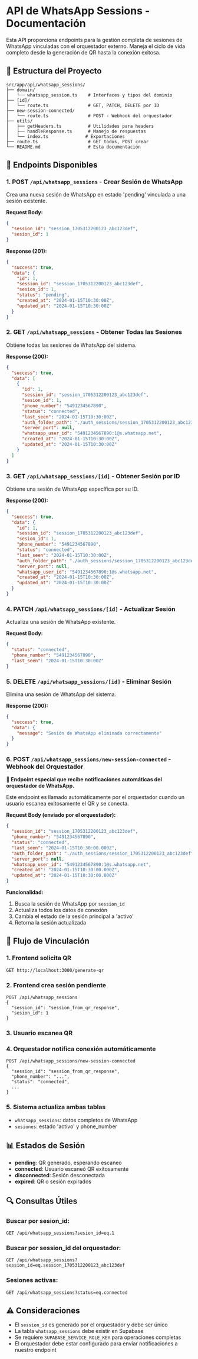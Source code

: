 # API de WhatsApp Sessions - Documentación

Esta API proporciona endpoints para la gestión completa de sesiones de WhatsApp vinculadas con el orquestador externo. Maneja el ciclo de vida completo desde la generación de QR hasta la conexión exitosa.

## 📁 Estructura del Proyecto

```
src/app/api/whatsapp_sessions/
├── domain/
│   └── whatsapp_session.ts    # Interfaces y tipos del dominio
├── [id]/
│   └── route.ts               # GET, PATCH, DELETE por ID
├── new-session-connected/
│   └── route.ts               # POST - Webhook del orquestador
├── utils/
│   ├── getHeaders.ts          # Utilidades para headers
│   ├── handleResponse.ts      # Manejo de respuestas
│   └── index.ts              # Exportaciones
├── route.ts                   # GET todos, POST crear
└── README.md                  # Esta documentación
```

## 🔗 Endpoints Disponibles

### 1. **POST** `/api/whatsapp_sessions` - Crear Sesión de WhatsApp

Crea una nueva sesión de WhatsApp en estado 'pending' vinculada a una sesión existente.

**Request Body:**
```json
{
  "session_id": "session_1705312200123_abc123def",
  "sesion_id": 1
}
```

**Response (201):**
```json
{
  "success": true,
  "data": {
    "id": 1,
    "session_id": "session_1705312200123_abc123def",
    "sesion_id": 1,
    "status": "pending",
    "created_at": "2024-01-15T10:30:00Z",
    "updated_at": "2024-01-15T10:30:00Z"
  }
}
```

### 2. **GET** `/api/whatsapp_sessions` - Obtener Todas las Sesiones

Obtiene todas las sesiones de WhatsApp del sistema.

**Response (200):**
```json
{
  "success": true,
  "data": [
    {
      "id": 1,
      "session_id": "session_1705312200123_abc123def",
      "sesion_id": 1,
      "phone_number": "5491234567890",
      "status": "connected",
      "last_seen": "2024-01-15T10:30:00Z",
      "auth_folder_path": "./auth_sessions/session_1705312200123_abc123def",
      "server_port": null,
      "whatsapp_user_id": "5491234567890:1@s.whatsapp.net",
      "created_at": "2024-01-15T10:30:00Z",
      "updated_at": "2024-01-15T10:30:00Z"
    }
  ]
}
```

### 3. **GET** `/api/whatsapp_sessions/[id]` - Obtener Sesión por ID

Obtiene una sesión de WhatsApp específica por su ID.

**Response (200):**
```json
{
  "success": true,
  "data": {
    "id": 1,
    "session_id": "session_1705312200123_abc123def",
    "sesion_id": 1,
    "phone_number": "5491234567890",
    "status": "connected",
    "last_seen": "2024-01-15T10:30:00Z",
    "auth_folder_path": "./auth_sessions/session_1705312200123_abc123def",
    "server_port": null,
    "whatsapp_user_id": "5491234567890:1@s.whatsapp.net",
    "created_at": "2024-01-15T10:30:00Z",
    "updated_at": "2024-01-15T10:30:00Z"
  }
}
```

### 4. **PATCH** `/api/whatsapp_sessions/[id]` - Actualizar Sesión

Actualiza una sesión de WhatsApp existente.

**Request Body:**
```json
{
  "status": "connected",
  "phone_number": "5491234567890",
  "last_seen": "2024-01-15T10:30:00Z"
}
```

### 5. **DELETE** `/api/whatsapp_sessions/[id]` - Eliminar Sesión

Elimina una sesión de WhatsApp del sistema.

**Response (200):**
```json
{
  "success": true,
  "data": {
    "message": "Sesión de WhatsApp eliminada correctamente"
  }
}
```

### 6. **POST** `/api/whatsapp_sessions/new-session-connected` - Webhook del Orquestador

**🔔 Endpoint especial que recibe notificaciones automáticas del orquestador de WhatsApp.**

Este endpoint es llamado automáticamente por el orquestador cuando un usuario escanea exitosamente el QR y se conecta.

**Request Body (enviado por el orquestador):**
```json
{
  "session_id": "session_1705312200123_abc123def",
  "phone_number": "5491234567890",
  "status": "connected",
  "last_seen": "2024-01-15T10:30:00.000Z",
  "auth_folder_path": "./auth_sessions/session_1705312200123_abc123def",
  "server_port": null,
  "whatsapp_user_id": "5491234567890:1@s.whatsapp.net",
  "created_at": "2024-01-15T10:30:00.000Z",
  "updated_at": "2024-01-15T10:30:00.000Z"
}
```

**Funcionalidad:**
1. Busca la sesión de WhatsApp por `session_id`
2. Actualiza todos los datos de conexión
3. Cambia el estado de la sesión principal a 'activo'
4. Retorna la sesión actualizada

## 🔄 Flujo de Vinculación

### 1. Frontend solicita QR
```
GET http://localhost:3000/generate-qr
```

### 2. Frontend crea sesión pendiente
```
POST /api/whatsapp_sessions
{
  "session_id": "session_from_qr_response",
  "sesion_id": 1
}
```

### 3. Usuario escanea QR

### 4. Orquestador notifica conexión automáticamente
```
POST /api/whatsapp_sessions/new-session-connected
{
  "session_id": "session_from_qr_response",
  "phone_number": "...",
  "status": "connected",
  ...
}
```

### 5. Sistema actualiza ambas tablas
- `whatsapp_sessions`: datos completos de WhatsApp
- `sesiones`: estado 'activo' y phone_number

## 📊 Estados de Sesión

- **pending**: QR generado, esperando escaneo
- **connected**: Usuario escaneó QR exitosamente
- **disconnected**: Sesión desconectada
- **expired**: QR o sesión expirados

## 🔍 Consultas Útiles

### Buscar por sesion_id:
```
GET /api/whatsapp_sessions?sesion_id=eq.1
```

### Buscar por session_id del orquestador:
```
GET /api/whatsapp_sessions?session_id=eq.session_1705312200123_abc123def
```

### Sesiones activas:
```
GET /api/whatsapp_sessions?status=eq.connected
```

## ⚠️ Consideraciones

- El `session_id` es generado por el orquestador y debe ser único
- La tabla `whatsapp_sessions` debe existir en Supabase
- Se requiere `SUPABASE_SERVICE_ROLE_KEY` para operaciones completas
- El orquestador debe estar configurado para enviar notificaciones a nuestro endpoint
